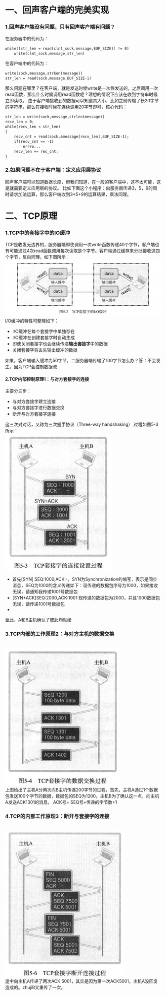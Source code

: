 # 一、回声客户端的完美实现
### 1.回声客户端没有问题，只有回声客户端有问题？
在服务器中的代码为：
```
while((str_len = read(clnt_sock,message,BUF_SIZE)) != 0)
	write(clnt_sock,message,str_len)
```
在客户端中的代码为：
```
write(sock,message,strken(message))
str_len = read(sock,message,BUF_SIZE-1)
```
那么问题在哪里？在客户端，就是发送时候write是一次性发送的，之后调用一次read函数，那么什么时候调用read函数呢？理想的情况下应该在收到字符串时候立即读取。
由于客户端接收到的数据可以知道其大小，比如之前传输了长20字节的字符串，那么在接收时候在连续调用20字节即可，核心代码：
```
str_len = write(sock,message,strlen(message))
recv_len = 0;
while(recv_len < str_len)
{
	recv_cnt = read(sock,&message[recv_len],BUF_SIZE-1);
    if(recv_cnt == -1)
    	errro...
    recv_len += rec_cnt;
}
```
### 2.如果问题不在于客户端：定义应用层协议
回声客户端可以知道数据长度，但我们知道，在一般的客户端中，这不太可能，这是就需要定义应用层的协议。
比如下面这个小程序：向服务器传递3，5，9的同时请求加法运算，那么客户端收到3+5+9的运算结果，乘法同理。

# 二、TCP原理
### 1.TCP中的套接字中的IO缓冲
TCP是收发无边界的，服务器端即使调用一次write函数传递40个字节，客户端也有可能通过4次read函数调用每次读取是个字节。客户端通过缓存来分批接收这四个字节，反向同理，如下图所示：
</br>![TCP套接字的缓冲](https://github.com/zihaopang/Backen-develope/blob/master/pics/tcpipCoding_pics/TCP%E5%A5%97%E6%8E%A5%E5%AD%97%E7%9A%84%E7%BC%93%E5%86%B2.PNG)</br>
I/O缓冲的特性可整理如下：
- I/O缓冲在每个套接字中单独存在
- I/O缓冲在创建套接字时自动生成
- 即使关闭套接字也会继续传递**输出套接字**中的数据
- 关闭套接字将丢失输出缓冲的数据

如果，客户端输入缓冲为50字节，二服务器端传输了100字节怎么办？答：不会发生，因为TCP会控制数据流

#### 2.TCP内部控制原理1：与对方套接字的连接
主要分三步：
- 与对方套接字建立连接
- 与对方套接字进行数据交换
- 断开与对方套接字连接

这三次对对话，又称为三次握手协议（Three-way handshaking）,过程如图5-3所示：
</br>![TCP套接字的连接设置过程](https://github.com/zihaopang/Backen-develope/blob/master/pics/tcpipCoding_pics/TCP%E5%A5%97%E6%8E%A5%E5%AD%97%E7%9A%84%E8%BF%9E%E6%8E%A5%E8%BF%87%E7%A8%8B.PNG)</br>
- 首先[SYN] SEQ:1000,ACK:-，SYN为Synchronization的缩写，表示是同步消息，SEQ为1000的含义传递如下：现传递的数据包序号为1000，如果接收无误，请通知我传递1001号数据包
- [SYN+ACK]SEQ:2000,ACK:1001:现传递的数据包为2000，并且1000数据包无误，请传递1001号数据包
- [ACK]:SEQ:1001,ACK:2001:现传递1001号数据包，2000号报接收成功，可以传输2001号的数据包。

至此，A和B主机确认了彼此均就绪

### 3.TCP内部的工作原理2：与对方主机的数据交换
</br>![TCP套接字的数据交换过程](https://github.com/zihaopang/Backen-develope/blob/master/pics/tcpipCoding_pics/TCP%E5%A5%97%E6%8E%A5%E5%AD%97%E7%9A%84%E6%95%B0%E6%8D%AE%E4%BA%A4%E6%8D%A2%E8%BF%87%E7%A8%8B.PNG)</br>
上图给出了主机A分两次向B主机传递200字节的过程，首先，主机A通过1个数据包发送100个字节的数据，数据包的SEQ为1200，主机B为了确认这一点，向主机A发送ACK1301的消息。
ACK号= SEQ号+传递的字节数+1

### 4.TCP的内部工作原理3：断开与套接字的连接
</br>![TCP套接字断开连接过程](https://github.com/zihaopang/Backen-develope/blob/master/pics/tcpipCoding_pics/TCP%E5%A5%97%E6%8E%A5%E5%AD%97%E7%9A%84%E6%96%AD%E5%BC%80%E8%BF%87%E7%A8%8B.PNG)</br>
途中向主机A传递了两次ACK 5001，其实是因为第一次ACK5001，主机A没回复造成的。zhujiB又重传了一次。
